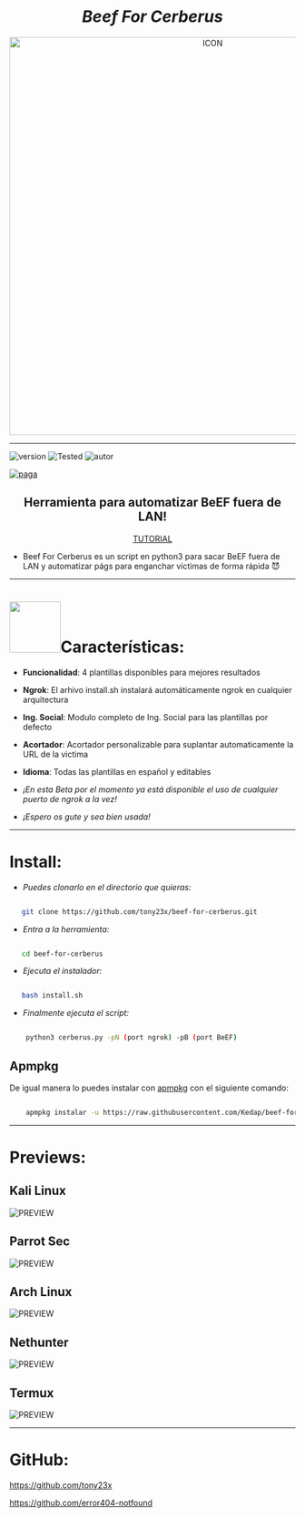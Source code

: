 <h1 align="center"> <i> Beef For Cerberus </i> </h1>
<p align="center"><img src="https://user-images.githubusercontent.com/55555800/115161538-f6567600-a063-11eb-8bd2-3d162e78ad89.png" alt="ICON" align="center" border="0" width="700" height="auto"></p>
<hr>

![version]
![Tested]
![autor]


[![paga](https://img.shields.io/badge/Dona/Apoya-Aquí-green.svg)](https://www.paypal.me/th3pr3d4t0r)

<h2 align="center"> Herramienta para automatizar BeEF fuera de LAN! </h2>

<p align="center">
<a href="https://youtu.be/dt9-6fafywk" align="center">TUTORIAL</a>
</p>

* Beef For Cerberus es un script en python3 para sacar BeEF fuera de LAN y automatizar págs para enganchar víctimas de forma rápida 😈

<hr>

<h1><img src="https://i.ibb.co/8d71xfm/d92st7e-80156788-7d49-48e4-9cfe-8d7b63ce8b12.gif" width="90">Características:</h1>

 * <b>Funcionalidad</b>: 4 plantillas disponibles para mejores resultados

 * <b>Ngrok</b>: El arhivo install.sh instalará automáticamente ngrok en cualquier arquitectura 
  
 * <b>Ing. Social</b>: Modulo completo de Ing. Social para las plantillas por defecto 
 
 * <b>Acortador</b>: Acortador personalizable para suplantar automaticamente la URL de la victima 

 * <b>Idioma</b>: Todas las plantillas en español y editables

* _¡En esta Beta por el momento ya está disponible el uso de cualquier puerto de ngrok a la vez!_
* _¡Espero os gute y sea bien usada!_

<hr>

# Install:

* _Puedes clonarlo en el directorio que quieras:_

 

```sh

   git clone https://github.com/tony23x/beef-for-cerberus.git

```

* _Entra a la herramienta:_

```sh

   cd beef-for-cerberus

```

* _Ejecuta el instalador:_

```sh

   bash install.sh

```

* _Finalmente ejecuta el script:_

```sh

    python3 cerberus.py -pN (port ngrok) -pB (port BeEF)

```

## Apmpkg
De igual manera lo puedes instalar con [apmpkg](https://github.com/kedap/apmpkg) con el siguiente comando:

```sh

    apmpkg instalar -u https://raw.githubusercontent.com/Kedap/beef-for-cerberus/main/beef-for-cerberus.adi
```

<hr>

# Previews:

## Kali Linux

<img src="https://user-images.githubusercontent.com/55555800/114313038-7d32ae00-9aba-11eb-802a-d31723d26984.png" alt="PREVIEW"  align="center">

## Parrot Sec

<img src="https://user-images.githubusercontent.com/55555800/114283102-af3a0680-9a0d-11eb-8f93-8c5242a6b79b.png" alt="PREVIEW"  align="center">

## Arch Linux

<img src="https://user-images.githubusercontent.com/55555800/114450968-4df46d80-9b9c-11eb-9ddf-b167f9824cf8.png" alt="PREVIEW"  align="center">

## Nethunter

<img src="https://user-images.githubusercontent.com/55555800/114794275-b8024380-9d51-11eb-85cd-9cf3aa2806d7.jpg" alt="PREVIEW"  align="center">

## Termux

<img src="https://user-images.githubusercontent.com/55555800/114311206-63419d00-9ab3-11eb-815b-fadbca6a0765.jpg" alt="PREVIEW"  align="center">

<hr>


# GitHub:

https://github.com/tony23x

https://github.com/error404-notfound

<!-- MarkDown Links & Images -->

[version]: https://img.shields.io/badge/Version-BETA%3A%20V.4.0-orange

[tested]: https://img.shields.io/badge/Tested-Kali%20Linux%20%7C%20Parrot%20Sec%20%7C%20Arch%20Linux%20%7C%20Nethunter%20%7C%20Termux-blue

[autor]: https://img.shields.io/badge/Author-%40Th3__Pr3d4t0r-red

